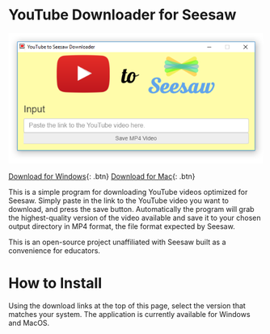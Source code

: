 # YouTube Downloader for Seesaw

![Windows screenshot of the program in action](screenshot.PNG)

[Download for Windows](https://github.com/kevinl95/seesaw-youtube-downloader/releases/download/1.0/seesaw-youtube-downloader-win32-ia32.zip){: .btn} [Download for Mac](https://github.com/kevinl95/seesaw-youtube-downloader/releases/download/1.0/seesaw-youtube-downloader-macos-x64.zip){: .btn}

This is a simple program for downloading YouTube videos optimized for Seesaw.
Simply paste in the link to the YouTube video you want to download, and press
the save button. Automatically the program will grab the highest-quality version
of the video available and save it to your chosen output directory in MP4
format, the file format expected by Seesaw.

This is an open-source project unaffiliated with Seesaw built as a convenience
for educators.

# How to Install
Using the download links at the top of this page, select the version that matches
your system. The application is currently available for Windows and MacOS.
